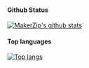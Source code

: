#### Github Status

[![MakerZip's github stats](https://github-readme-stats.vercel.app/api?username=DevJuwon&show_icons=true&theme=dracula&title_color=ffffff&icon_color=ffffff)](https://github.com/DevJuwon)

#### Top languages 

[![Top langs](https://github-readme-stats.vercel.app/api?top-langs?username=DevJuwon&show_icons=true&theme=dracula&title_color=ffffff&icon_color=ffffff)](https://github.com/DevJuwon)
